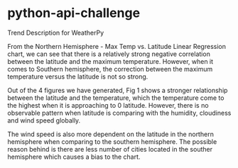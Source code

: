 # python-api-challenge
 
 
Trend Description for WeatherPy

From the Northern Hemisphere - Max Temp vs. Latitude Linear Regression chart, we can see that there is a relatively strong negative correlation between the latitude and the maximum temperature. However, when it comes to Southern hemisphere, the correction between the maximum temperature versus the latitude is not so strong. 

Out of the 4 figures we have generated, Fig 1 shows a stronger relationship between the latitude and the temperature, which the temperature come to the highest when it is approaching to 0 latitude. However, there is no observable pattern when latitude is comparing with the humidity, cloudiness and wind speed globally.

The wind speed is also more dependent on the latitude in the northern hemisphere when comparing to the southern hemisphere. The possible reason behind is there are less number of cities located in the souther hemisphere which causes a bias to the chart.
